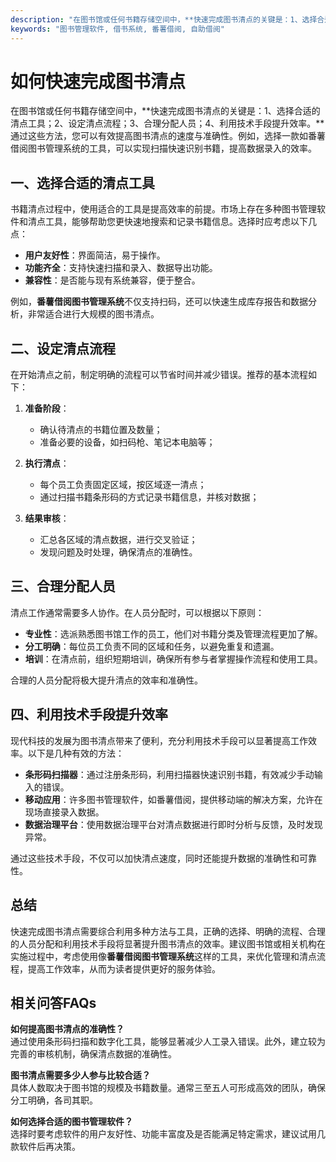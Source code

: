 ```yaml
---
description: "在图书馆或任何书籍存储空间中，**快速完成图书清点的关键是：1、选择合适的清点工具；2、设定清点流程；3、合理分配人员；4、利用技术手段提升效率。**通过这些方法，您可以有效提高图书清点的速度与准确性。例如，选择一款如番薯借阅图书管理系统的工具，可以实现扫描快速识别书籍，提高数据录入的效率。"
keywords: "图书管理软件, 借书系统, 番薯借阅, 自助借阅"
---
```

# 如何快速完成图书清点

在图书馆或任何书籍存储空间中，**快速完成图书清点的关键是：1、选择合适的清点工具；2、设定清点流程；3、合理分配人员；4、利用技术手段提升效率。**通过这些方法，您可以有效提高图书清点的速度与准确性。例如，选择一款如番薯借阅图书管理系统的工具，可以实现扫描快速识别书籍，提高数据录入的效率。

## 一、选择合适的清点工具

书籍清点过程中，使用适合的工具是提高效率的前提。市场上存在多种图书管理软件和清点工具，能够帮助您更快速地搜索和记录书籍信息。选择时应考虑以下几点：

- **用户友好性**：界面简洁，易于操作。
- **功能齐全**：支持快速扫描和录入、数据导出功能。
- **兼容性**：是否能与现有系统兼容，便于整合。

例如，**番薯借阅图书管理系统**不仅支持扫码，还可以快速生成库存报告和数据分析，非常适合进行大规模的图书清点。

## 二、设定清点流程

在开始清点之前，制定明确的流程可以节省时间并减少错误。推荐的基本流程如下：

1. **准备阶段**：
   - 确认待清点的书籍位置及数量；
   - 准备必要的设备，如扫码枪、笔记本电脑等；

2. **执行清点**：
   - 每个员工负责固定区域，按区域逐一清点；
   - 通过扫描书籍条形码的方式记录书籍信息，并核对数据；

3. **结果审核**：
   - 汇总各区域的清点数据，进行交叉验证；
   - 发现问题及时处理，确保清点的准确性。

## 三、合理分配人员

清点工作通常需要多人协作。在人员分配时，可以根据以下原则：

- **专业性**：选派熟悉图书馆工作的员工，他们对书籍分类及管理流程更加了解。
- **分工明确**：每位员工负责不同的区域和任务，以避免重复和遗漏。
- **培训**：在清点前，组织短期培训，确保所有参与者掌握操作流程和使用工具。

合理的人员分配将极大提升清点的效率和准确性。

## 四、利用技术手段提升效率

现代科技的发展为图书清点带来了便利，充分利用技术手段可以显著提高工作效率。以下是几种有效的方法：

- **条形码扫描器**：通过注册条形码，利用扫描器快速识别书籍，有效减少手动输入的错误。
- **移动应用**：许多图书管理软件，如番薯借阅，提供移动端的解决方案，允许在现场直接录入数据。
- **数据治理平台**：使用数据治理平台对清点数据进行即时分析与反馈，及时发现异常。

通过这些技术手段，不仅可以加快清点速度，同时还能提升数据的准确性和可靠性。

## 总结

快速完成图书清点需要综合利用多种方法与工具，正确的选择、明确的流程、合理的人员分配和利用技术手段将显著提升图书清点的效率。建议图书馆或相关机构在实施过程中，考虑使用像**番薯借阅图书管理系统**这样的工具，来优化管理和清点流程，提高工作效率，从而为读者提供更好的服务体验。

## 相关问答FAQs

**如何提高图书清点的准确性？**  
通过使用条形码扫描和数字化工具，能够显著减少人工录入错误。此外，建立较为完善的审核机制，确保清点数据的准确性。

**图书清点需要多少人参与比较合适？**  
具体人数取决于图书馆的规模及书籍数量。通常三至五人可形成高效的团队，确保分工明确，各司其职。

**如何选择合适的图书管理软件？**  
选择时要考虑软件的用户友好性、功能丰富度及是否能满足特定需求，建议试用几款软件后再决策。

